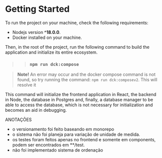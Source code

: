 # Getting Started


To run the project on your machine, check the following requirements:

- Nodejs version **^18.0.0**.
- Docker installed on your machine.

Then, in the root of the project, run the following command to build the application and initialize its entire ecosystem.

 >> ### `npm run dck:compose`

> **Note!** An error may occur and the docker compose command is not found, so try running the command: `npm run dck:composev2`. This will resolve it

This command will initialize the frontend application in React, the backend in Node, the database in Postgres and, finally, a database manager to be able to access the database, which is not necessary for initialization and becomes an aid in debugging. 


ANOTAÇÕES
* o versionamento foi feito baseando em monorepo
* o sistema não foi planeja para variação de unidade de medida.
* os testes foram feitos apenas no frontend e somente em components, podem ser encontrados em **/test. 
* não foi implementado sistema de ordenação